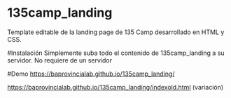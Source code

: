 # 135camp_landing
Template editable de la landing page de 135 Camp desarrollado en HTML y CSS.

#Instalación
Simplemente suba todo el contenido de 135camp_landing a su servidor. No requiere de un servidor 

#Demo
https://baprovincialab.github.io/135camp_landing/

https://baprovincialab.github.io/135camp_landing/indexold.html (variación)
